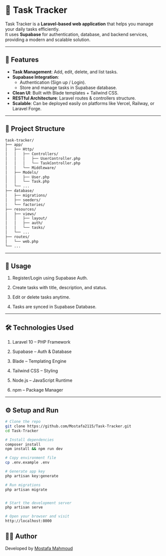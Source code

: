 # 📝 Task Tracker

Task Tracker is a **Laravel-based web application** that helps you manage your daily tasks efficiently.  
It uses **Supabase** for authentication, database, and backend services, providing a modern and scalable solution.

---

## 🚀 Features

-   **Task Management**: Add, edit, delete, and list tasks.
-   **Supabase Integration**:
    -   Authentication (Sign up / Login).
    -   Store and manage tasks in Supabase database.
-   **Clean UI**: Built with Blade templates + Tailwind CSS.
-   **RESTful Architecture**: Laravel routes & controllers structure.
-   **Scalable**: Can be deployed easily on platforms like Vercel, Railway, or Laravel Forge.

---

## 📂 Project Structure

```bash
task-tracker/
├── app/
│   ├── Http/
│   │   ├── Controllers/
│   │   │   ├── UserController.php
│   │   │   └── TaskController.php
│   │   └── Middleware/
│   ├── Models/
│   │   ├── User.php
│   │   └── Task.php
│   └── ...
├── database/
│   ├── migrations/
│   ├── seeders/
│   └── factories/
├── resources/
│   ├── views/
│   │   ├── layout/
│   │   ├── auth/
│   │   └── tasks/
│   └── ...
├── routes/
│   └── web.php
└── ...
```

---

## 📖 Usage

1. Register/Login using Supabase Auth.

2. Create tasks with title, description, and status.

3. Edit or delete tasks anytime.

4. Tasks are synced in Supabase Database.

---
## 🛠️ Technologies Used

1. Laravel 10 – PHP Framework

2. Supabase – Auth & Database

3. Blade – Templating Engine

4. Tailwind CSS – Styling

5. Node.js – JavaScript Runtime

6. npm – Package Manager

---
## ⚙️ Setup and Run

```bash
# Clone the repo
git clone https://github.com/Mostafa2115/Task-Tracker.git
cd Task-Tracker

# Install dependencies
composer install
npm install && npm run dev

# Copy environment file
cp .env.example .env

# Generate app key
php artisan key:generate

# Run migrations
php artisan migrate


# Start the development server
php artisan serve

# Open your browser and visit
http://localhost:8000

```

## 👨‍💻 Author
Developed by [Mostafa Mahmoud](https://github.com/Mostafa2115)
